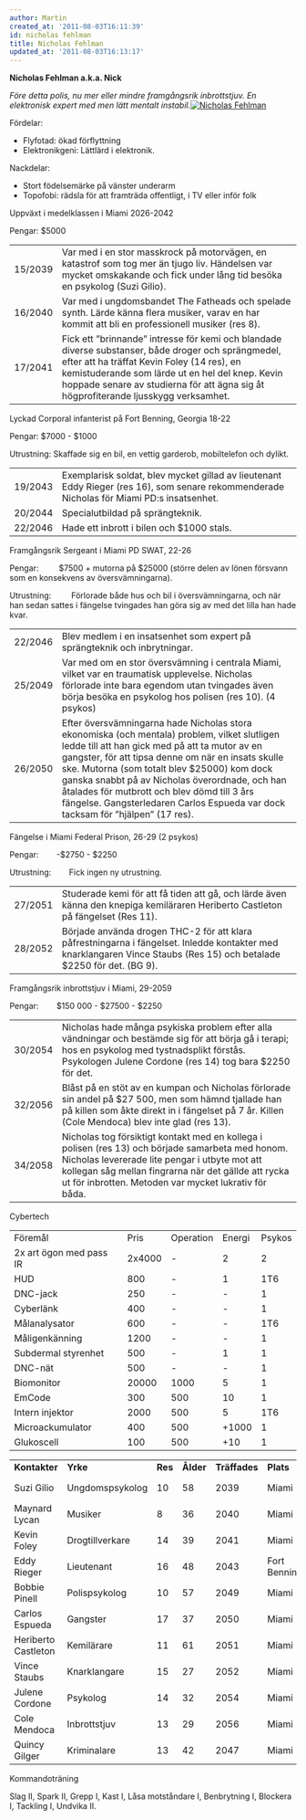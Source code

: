 ```yaml
---
author: Martin
created_at: '2011-08-03T16:11:39'
id: nicholas fehlman
title: Nicholas Fehlman
updated_at: '2011-08-03T16:13:17'
---
```

**Nicholas Fehlman a.k.a. Nick**

*Före detta polis, nu mer eller mindre framgångsrik inbrottstjuv. En elektronisk expert med men lätt mentalt instabil.*[<img src="http://kampanj.ripperdoc.net/wp-content/uploads/Nicholas-Fehlman.jpg" title="Nicholas Fehlman" class="alignright size-medium wp-image-571" />]

Fördelar:

-   Flyfotad: ökad förflyttning
-   Elektronikgeni: Lättlärd i elektronik.

Nackdelar:

-   Stort födelsemärke på vänster underarm
-   Topofobi: rädsla för att framträda offentligt, i TV eller inför folk

Uppväxt i medelklassen i Miami 2026-2042

Pengar: \$5000

|         |                                                                                                                                                                                                                                                                                             |
|---------|---------------------------------------------------------------------------------------------------------------------------------------------------------------------------------------------------------------------------------------------------------------------------------------------|
| 15/2039 | Var med i en stor masskrock på motorvägen, en katastrof som tog mer än tjugo liv. Händelsen var mycket omskakande och fick under lång tid besöka en psykolog (Suzi Gilio).                                                                                                                  |
| 16/2040 | Var med i ungdomsbandet The Fatheads och spelade synth. Lärde känna flera musiker, varav en har kommit att bli en professionell musiker (res 8).                                                                                                                                            |
| 17/2041 | Fick ett ”brinnande” intresse för kemi och blandade diverse substanser, både droger och sprängmedel, efter att ha träffat Kevin Foley (14 res), en kemistuderande som lärde ut en hel del knep. Kevin hoppade senare av studierna för att ägna sig åt högprofiterande ljusskygg verksamhet. |

Lyckad Corporal infanterist på Fort Benning, Georgia 18-22

Pengar: \$7000 - \$1000

Utrustning: Skaffade sig en bil, en vettig garderob, mobiltelefon och dylikt.

|         |                                                                                                                                           |
|---------|-------------------------------------------------------------------------------------------------------------------------------------------|
| 19/2043 | Exemplarisk soldat, blev mycket gillad av lieutenant Eddy Rieger (res 16), som senare rekommenderade Nicholas för Miami PD:s insatsenhet. |
| 20/2044 | Specialutbildad på sprängteknik.                                                                                                          |
| 22/2046 | Hade ett inbrott i bilen och \$1000 stals.                                                                                                |

Framgångsrik Sergeant i Miami PD SWAT, 22-26

Pengar:         \$7500 + mutorna på \$25000 (större delen av lönen försvann som en konsekvens av översvämningarna).

Utrustning:         Förlorade både hus och bil i översvämningarna, och när han sedan sattes i fängelse tvingades han göra sig av med det lilla han hade kvar.

|         |                                                                                                                                                                                                                                                                                                                                                                                                                                          |
|---------|------------------------------------------------------------------------------------------------------------------------------------------------------------------------------------------------------------------------------------------------------------------------------------------------------------------------------------------------------------------------------------------------------------------------------------------|
| 22/2046 | Blev medlem i en insatsenhet som expert på sprängteknik och inbrytningar.                                                                                                                                                                                                                                                                                                                                                                |
| 25/2049 | Var med om en stor översvämning i centrala Miami, vilket var en traumatisk upplevelse. Nicholas förlorade inte bara egendom utan tvingades även börja besöka en psykolog hos polisen (res 10). (4 psykos)                                                                                                                                                                                                                                |
| 26/2050 | Efter översvämningarna hade Nicholas stora ekonomiska (och mentala) problem, vilket slutligen ledde till att han gick med på att ta mutor av en gangster, för att tipsa denne om när en insats skulle ske. Mutorna (som totalt blev \$25000) kom dock ganska snabbt på av Nicholas överordnade, och han åtalades för mutbrott och blev dömd till 3 års fängelse. Gangsterledaren Carlos Espueda var dock tacksam för ”hjälpen” (17 res). |

Fängelse i Miami Federal Prison, 26-29 (2 psykos)

Pengar:        -\$2750 - \$2250

Utrustning:        Fick ingen ny utrustning.

|         |                                                                                                                                                                        |
|---------|------------------------------------------------------------------------------------------------------------------------------------------------------------------------|
| 27/2051 | Studerade kemi för att få tiden att gå, och lärde även känna den knepiga kemiläraren Heriberto Castleton på fängelset (Res 11).                                        |
| 28/2052 | Började använda drogen THC-2 för att klara påfrestningarna i fängelset. Inledde kontakter med knarklangaren Vince Staubs (Res 15) och betalade \$2250 för det. (BG 9). |

Framgångsrik inbrottstjuv i Miami, 29-2059

Pengar:        \$150 000 - \$27500 - \$2250

|         |                                                                                                                                                                                                                                                                    |
|---------|--------------------------------------------------------------------------------------------------------------------------------------------------------------------------------------------------------------------------------------------------------------------|
| 30/2054 | Nicholas hade många psykiska problem efter alla vändningar och bestämde sig för att börja gå i terapi; hos en psykolog med tystnadsplikt förstås. Psykologen Julene Cordone (res 14) tog bara \$2250 för det.                                                      |
| 32/2056 | Blåst på en stöt av en kumpan och Nicholas förlorade sin andel på \$27 500, men som hämnd tjallade han på killen som åkte direkt in i fängelset på 7 år. Killen (Cole Mendoca) blev inte glad (res 13).                                                            |
| 34/2058 | Nicholas tog försiktigt kontakt med en kollega i polisen (res 13) och började samarbeta med honom. Nicholas levererade lite pengar i utbyte mot att kollegan såg mellan fingrarna när det gällde att rycka ut för inbrotten. Metoden var mycket lukrativ för båda. |

Cybertech

|                         |        |           |        |        |
|-------------------------|--------|-----------|--------|--------|
| Föremål                 | Pris   | Operation | Energi | Psykos |
| 2x art ögon med pass IR | 2x4000 | \-        | 2      | 2      |
| HUD                     | 800    | \-        | 1      | 1T6    |
| DNC-jack                | 250    | \-        | \-     | 1      |
| Cyberlänk               | 400    | \-        | \-     | 1      |
| Målanalysator           | 600    | \-        | \-     | 1T6    |
| Måligenkänning          | 1200   | \-        | \-     | 1      |
| Subdermal styrenhet     | 500    | \-        | 1      | 1      |
| DNC-nät                 | 500    | \-        | \-     | 1      |
| Biomonitor              | 20000  | 1000      | 5      | 1      |
| EmCode                  | 300    | 500       | 10     | 1      |
| Intern injektor         | 2000   | 500       | 5      | 1T6    |
| Microackumulator        | 400    | 500       | +1000  | 1      |
| Glukoscell              | 100    | 500       | +10    | 1      |

|                     |                 |         |           |               |              |                     |
|---------------------|-----------------|---------|-----------|---------------|--------------|---------------------|
| **Kontakter**       | **Yrke**        | **Res** | **Ålder** | **Träffades** | **Plats**    | **Relation**        |
| Suzi Gilio          | Ungdomspsykolog | 10      | 58        | 2039          | Miami        | Gammal psykolog     |
| Maynard Lycan       | Musiker         | 8       | 36        | 2040          | Miami        | Bandmedlem          |
| Kevin Foley         | Drogtillverkare | 14      | 39        | 2041          | Miami        | Mentor              |
| Eddy Rieger         | Lieutenant      | 16      | 48        | 2043          | Fort Benning | Överordnad          |
| Bobbie Pinell       | Polispsykolog   | 10      | 57        | 2049          | Miami        | Psykolog            |
| Carlos Espueda      | Gangster        | 17      | 37        | 2050          | Miami        | Affärsmässig        |
| Heriberto Castleton | Kemilärare      | 11      | 61        | 2051          | Miami        | Lärare              |
| Vince Staubs        | Knarklangare    | 15      | 27        | 2052          | Miami        | Affärsmässig        |
| Julene Cordone      | Psykolog        | 14      | 32        | 2054          | Miami        | Psykolog            |
| Cole Mendoca        | Inbrottstjuv    | 13      | 29        | 2056          | Miami        | Fiende              |
| Quincy Gilger       | Kriminalare     | 13      | 42        | 2047          | Miami        | Kollega och mutkolv |

Kommandoträning

Slag II, Spark II, Grepp I, Kast I, Låsa motståndare I, Benbrytning I, Blockera I, Tackling I, Undvika II.

  [<img src="http://kampanj.ripperdoc.net/wp-content/uploads/Nicholas-Fehlman.jpg" title="Nicholas Fehlman" class="alignright size-medium wp-image-571" />]: http://kampanj.ripperdoc.net/miami-vice-2059/nicholas-fehlman/attachment/nicholas-fehlman